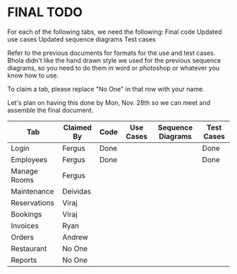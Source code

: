 # FINAL TODO

For each of the following tabs, we need the following:
Final code
Updated use cases
Updated sequence diagrams
Test cases

Refer to the previous documents for formats for the use and test cases.
Bhola didn't like the hand drawn style we used for the previous sequence diagrams, so you need to do them in word or photoshop or whatever you know how to use.

To claim a tab, please replace "No One" in that row with your name.

Let's plan on having this done by Mon, Nov. 28th so we can meet and assemble the final document.

Tab | Claimed By | Code | Use Cases | Sequence Diagrams | Test Cases
--- | --- | --- | --- | --- | ---
Login | Fergus | Done | | | Done
Employees | Fergus | Done | | | Done
Manage Rooms | Fergus | | | | 
Maintenance | Deividas | | | | 
Reservations | Viraj | | | | 
Bookings | Viraj | | | | 
Invoices | Ryan | | | | 
Orders | Andrew | | | | 
Restaurant | No One | | | | 
Reports | No One | | | | 
